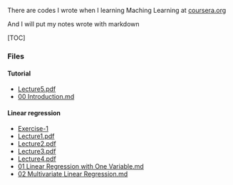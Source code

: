 There are codes I wrote when I learning Maching Learning at [coursera.org](https://www.coursera.org/learn/machine-learning/home/welcome)

And I will put my notes wrote with markdown

[TOC]

### Files
#### Tutorial
 - [Lecture5.pdf](/Lecture/Lecture5.pdf)
 - [00 Introduction.md](/Notes/00%20Introduction.md)

#### Linear regression
 - [Exercise-1](/Codes/machine-learning-ex1/)
 - [Lecture1.pdf](/Lecture/Lecture1.pdf)
 - [Lecture2.pdf](/Lecture/Lecture2.pdf)
 - [Lecture3.pdf](/Lecture/Lecture3.pdf)
 - [Lecture4.pdf](/Lecture/Lecture4.pdf)
 - [01 Linear Regression with One Variable.md](/Notes/01%20Linear%20Regression%20with%20One%20Variable.md)
 - [02 Multivariate Linear Regression.md](/Notes/02%20Multivariate%20Linear%20Regression.md)
